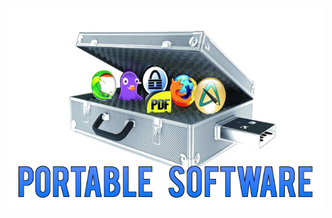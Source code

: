 <div align="center">
<img src="https://raw.githubusercontent.com/CAR0L1N/PortableSoft/main/Docs/Images/Banner.png"></img>
</div>
